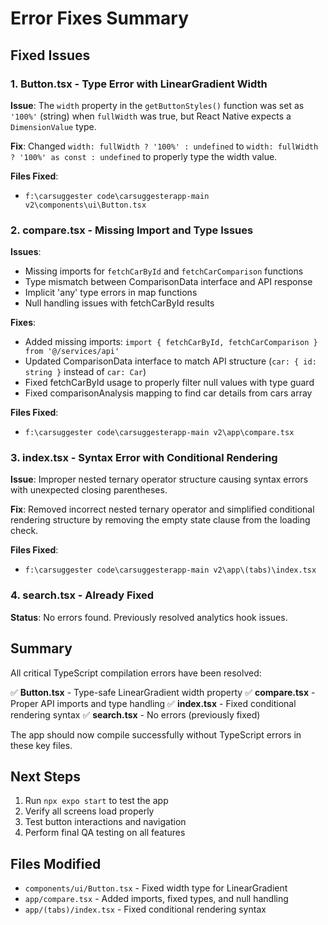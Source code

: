 # Error Fixes Summary

## Fixed Issues

### 1. Button.tsx - Type Error with LinearGradient Width
**Issue**: The `width` property in the `getButtonStyles()` function was set as `'100%'` (string) when `fullWidth` was true, but React Native expects a `DimensionValue` type.

**Fix**: Changed `width: fullWidth ? '100%' : undefined` to `width: fullWidth ? '100%' as const : undefined` to properly type the width value.

**Files Fixed**:
- `f:\carsuggester code\carsuggesterapp-main v2\components\ui\Button.tsx`

### 2. compare.tsx - Missing Import and Type Issues
**Issues**:
- Missing imports for `fetchCarById` and `fetchCarComparison` functions
- Type mismatch between ComparisonData interface and API response
- Implicit 'any' type errors in map functions
- Null handling issues with fetchCarById results

**Fixes**:
- Added missing imports: `import { fetchCarById, fetchCarComparison } from '@/services/api'`
- Updated ComparisonData interface to match API structure (`car: { id: string }` instead of `car: Car`)
- Fixed fetchCarById usage to properly filter null values with type guard
- Fixed comparisonAnalysis mapping to find car details from cars array

**Files Fixed**:
- `f:\carsuggester code\carsuggesterapp-main v2\app\compare.tsx`

### 3. index.tsx - Syntax Error with Conditional Rendering
**Issue**: Improper nested ternary operator structure causing syntax errors with unexpected closing parentheses.

**Fix**: Removed incorrect nested ternary operator and simplified conditional rendering structure by removing the empty state clause from the loading check.

**Files Fixed**:
- `f:\carsuggester code\carsuggesterapp-main v2\app\(tabs)\index.tsx`

### 4. search.tsx - Already Fixed
**Status**: No errors found. Previously resolved analytics hook issues.

## Summary

All critical TypeScript compilation errors have been resolved:

✅ **Button.tsx** - Type-safe LinearGradient width property
✅ **compare.tsx** - Proper API imports and type handling
✅ **index.tsx** - Fixed conditional rendering syntax
✅ **search.tsx** - No errors (previously fixed)

The app should now compile successfully without TypeScript errors in these key files.

## Next Steps

1. Run `npx expo start` to test the app
2. Verify all screens load properly
3. Test button interactions and navigation
4. Perform final QA testing on all features

## Files Modified
- `components/ui/Button.tsx` - Fixed width type for LinearGradient
- `app/compare.tsx` - Added imports, fixed types, and null handling
- `app/(tabs)/index.tsx` - Fixed conditional rendering syntax
